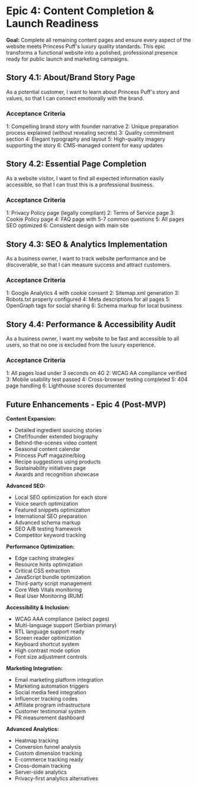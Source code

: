 # Epic 4: Content Completion & Launch Readiness

**Goal:** Complete all remaining content pages and ensure every aspect of the website meets Princess Puff's luxury quality standards. This epic transforms a functional website into a polished, professional presence ready for public launch and marketing campaigns.

## Story 4.1: About/Brand Story Page

As a potential customer,
I want to learn about Princess Puff's story and values,
so that I can connect emotionally with the brand.

### Acceptance Criteria
1: Compelling brand story with founder narrative
2: Unique preparation process explained (without revealing secrets)
3: Quality commitment section
4: Elegant typography and layout
5: High-quality imagery supporting the story
6: CMS-managed content for easy updates

## Story 4.2: Essential Page Completion

As a website visitor,
I want to find all expected information easily accessible,
so that I can trust this is a professional business.

### Acceptance Criteria
1: Privacy Policy page (legally compliant)
2: Terms of Service page
3: Cookie Policy page
4: FAQ page with 5-7 common questions
5: All pages SEO optimized
6: Consistent design with main site

## Story 4.3: SEO & Analytics Implementation

As a business owner,
I want to track website performance and be discoverable,
so that I can measure success and attract customers.

### Acceptance Criteria
1: Google Analytics 4 with cookie consent
2: Sitemap.xml generation
3: Robots.txt properly configured
4: Meta descriptions for all pages
5: OpenGraph tags for social sharing
6: Schema markup for local business

## Story 4.4: Performance & Accessibility Audit

As a business owner,
I want my website to be fast and accessible to all users,
so that no one is excluded from the luxury experience.

### Acceptance Criteria
1: All pages load under 3 seconds on 4G
2: WCAG AA compliance verified
3: Mobile usability test passed
4: Cross-browser testing completed
5: 404 page handling
6: Lighthouse scores documented

## Future Enhancements - Epic 4 (Post-MVP)

**Content Expansion:**
- Detailed ingredient sourcing stories
- Chef/founder extended biography
- Behind-the-scenes video content
- Seasonal content calendar
- Princess Puff magazine/blog
- Recipe suggestions using products
- Sustainability initiatives page
- Awards and recognition showcase

**Advanced SEO:**
- Local SEO optimization for each store
- Voice search optimization
- Featured snippets optimization
- International SEO preparation
- Advanced schema markup
- SEO A/B testing framework
- Competitor keyword tracking

**Performance Optimization:**
- Edge caching strategies
- Resource hints optimization
- Critical CSS extraction
- JavaScript bundle optimization
- Third-party script management
- Core Web Vitals monitoring
- Real User Monitoring (RUM)

**Accessibility & Inclusion:**
- WCAG AAA compliance (select pages)
- Multi-language support (Serbian primary)
- RTL language support ready
- Screen reader optimization
- Keyboard shortcut system
- High contrast mode option
- Font size adjustment controls

**Marketing Integration:**
- Email marketing platform integration
- Marketing automation triggers
- Social media feed integration
- Influencer tracking codes
- Affiliate program infrastructure
- Customer testimonial system
- PR measurement dashboard

**Advanced Analytics:**
- Heatmap tracking
- Conversion funnel analysis
- Custom dimension tracking
- E-commerce tracking ready
- Cross-domain tracking
- Server-side analytics
- Privacy-first analytics alternatives
